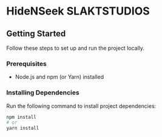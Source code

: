 # HideNSeek SLAKTSTUDIOS

## Getting Started

Follow these steps to set up and run the project locally.

### Prerequisites

- Node.js and npm (or Yarn) installed

### Installing Dependencies

Run the following command to install project dependencies:

```bash
npm install
# or
yarn install

